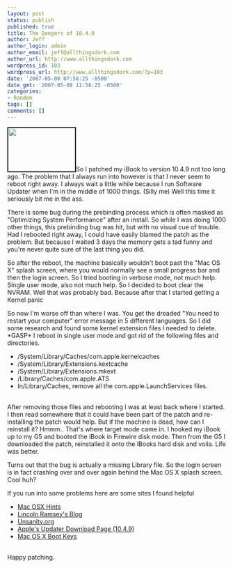 ```yaml
---
layout: post
status: publish
published: true
title: The Dangers of 10.4.9
author: Jeff
author_login: admin
author_email: jeff@allthingsdork.com
author_url: http://www.allthingsdork.com
wordpress_id: 103
wordpress_url: http://www.allthingsdork.com/?p=103
date: '2007-05-08 07:58:25 -0500'
date_gmt: '2007-05-08 11:58:25 -0500'
categories:
- Random
tags: []
comments: []
---
```

<p><img src="http://www.allthingsdork.com/images/panic.png" width="154" height="100" border="2" class="right">So I patched my iBook to version 10.4.9 not too long ago. The problem that I always run into however is that I never seem to reboot right away. I always wait a little while because I run Software Updater when I'm in the middle of 1000 things. (Silly me) Well this time it seriously bit me in the ass.</p>
<p>There is some bug during the prebinding process which is often masked as "Optimizing System Performance" after an install. So while I was doing 1000 other things, this prebinding bug was hit, but with no visual cue of trouble. Had I rebooted right away, I could have easily blamed the patch as the problem. But because I waited 3 days the memory gets a tad funny and you're never quite sure of the last thing you did.</p>
<p>So after the reboot, the machine basically wouldn't boot past the "Mac OS X" splash screen, where you would normally see a small progress bar and then the login screen. So I tried booting in verbose mode, not much help. Single user mode, also not much help. So I decided to boot clear the NVRAM. Well that was probably bad. Because after that I started getting a Kernel panic</p>
<p>So now I'm worse off than where I was. You get the dreaded "You need to restart your computer" error message in 5 different languages. So I did some research and found some kernel extension files I needed to delete. *GASP* I reboot in single user mode and got rid of the following files and directories.</p>
<ul>
<li>/System/Library/Caches/com.apple.kernelcaches</li>
<li>/System/Library/Extensions.kextcache</li>
<li>/System/Library/Extensions.mkext</li>
<li>/Library/Caches/com.apple.ATS</li>
<li>In/Library/Caches, remove all the com.apple.LaunchServices files.</li><br />
</ul></p>
<p>After removing those files and rebooting I was at least back where I started. I then read somewhere that it could have been part of the patch and re-installing the patch would help. But if the machine is dead, how can I reinstall it? Hmmm.. That's where target mode came in. I hooked my iBook up to my G5 and booted the iBook in Firewire disk mode. Then from the G5 I downloaded the patch, reinstalled it onto the iBooks hard disk and voila. Life was better. </p>
<p>Turns out that the bug is actually a missing Library file. So the login screen is in fact crashing over and over again behind the Mac OS X splash screen. Cool huh? </p>
<p>If you run into some problems here are some sites I found helpful</p>
<ul>
<li> <a href="http://www.macosxhints.com/article.php?story=20051130100940691">Mac OSX Hints</a></li>
<li> <a href="http://members.optusnet.com.au/a1291762/2007/02/nasty-system-error.html">Lincoln Ramsey's Blog</a></li>
<li> <a href="http://www.unsanity.org/archives/mac_os_x/shock_and_awe.php">Unsanity.org</a></li>
<li> <a href="http://docs.info.apple.com/article.html?artnum=304822">Apple's Updater Download Page (10.4.9)</a></li>
<li> <a href="http://www.fif3.com/howto/archives/001983.html">Mac OS X Boot Keys</a></li><br />
</ul></p>
<p>Happy patching.</p>
